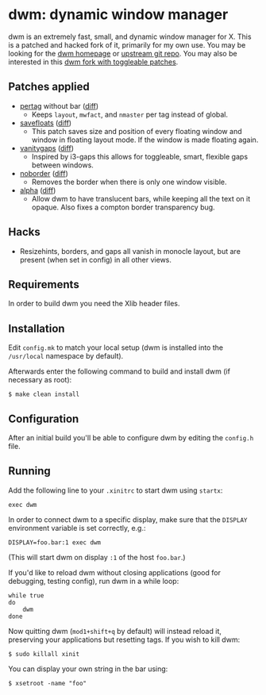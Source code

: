 # dwm: dynamic window manager

dwm is an extremely fast, small, and dynamic window manager for X.  This
is a patched and hacked fork of it, primarily for my own use.  You may
be looking for the
[dwm homepage](https://dwm.suckless.org/) or
[upstream git repo](https://git.suckless.org/dwm).
You may also be interested in this
[dwm fork with toggleable patches](https://github.com/bakkeby/dwm-vanitygaps).


## Patches applied

- [pertag](https://dwm.suckless.org/patches/pertag/) without bar
  ([diff](https://dwm.suckless.org/patches/pertag/dwm-6.1-pertag_without_bar.diff))
  - Keeps `layout`, `mwfact`, and `nmaster` per tag instead of global.
- [savefloats](https://dwm.suckless.org/patches/save_floats/)
  ([diff](https://raw.githubusercontent.com/bakkeby/dwm-vanitygaps/master/patches/dwm-savefloats-configurable-6.2.diff))
  - This patch saves size and position of every floating window and
    window in floating layout mode. If the window is made floating
    again.
- [vanitygaps](https://dwm.suckless.org/patches/vanitygaps/)
  ([diff](https://dwm.suckless.org/patches/vanitygaps/dwm-vanitygaps-20190508-6.2.diff))
  - Inspired by i3-gaps this allows for toggleable, smart, flexible gaps
    between windows.
- [noborder](https://dwm.suckless.org/patches/noborder/)
  ([diff](https://dwm.suckless.org/patches/noborder/dwm-noborder-6.1.diff))
  - Removes the border when there is only one window visible.
- [alpha](https://dwm.suckless.org/patches/alpha/)
  ([diff](https://dwm.suckless.org/patches/alpha/dwm-alpha-20180613-b69c870.diff))
  - Allow dwm to have translucent bars, while keeping all the text on it
    opaque.  Also fixes a compton border transparency bug.


## Hacks

- Resizehints, borders, and gaps all vanish in monocle layout, but are
  present (when set in config) in all other views.


## Requirements

In order to build dwm you need the Xlib header files.


## Installation

Edit `config.mk` to match your local setup (dwm is installed into the
`/usr/local` namespace by default).

Afterwards enter the following command to build and install dwm (if necessary
as root):

    $ make clean install


## Configuration

After an initial build you'll be able to configure dwm by editing the
`config.h` file.


## Running

Add the following line to your `.xinitrc` to start dwm using `startx`:

    exec dwm

In order to connect dwm to a specific display, make sure that the
`DISPLAY` environment variable is set correctly, e.g.:

    DISPLAY=foo.bar:1 exec dwm

(This will start dwm on display `:1` of the host `foo.bar`.)

If you'd like to reload dwm without closing applications (good for
debugging, testing config), run dwm in a while loop:

    while true
    do
        dwm
    done

Now quitting dwm (`mod1+shift+q` by default) will instead reload it,
preserving your applications but resetting tags.  If you wish to kill
dwm:

    $ sudo killall xinit

You can display your own string in the bar using:

    $ xsetroot -name "foo"
